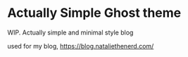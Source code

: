 # Actually Simple Ghost theme

WIP. Actually simple and minimal style blog



used for my blog, https://blog.nataliethenerd.com/